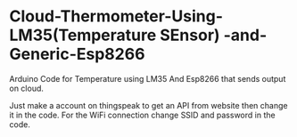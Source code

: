 # Cloud-Thermometer-Using-LM35(Temperature SEnsor) -and-Generic-Esp8266
Arduino Code for Temperature using LM35 And Esp8266 that sends output on cloud.

Just make a account on thingspeak to get an API from website then change it in the code.
For the WiFi connection change SSID and password in the code.
